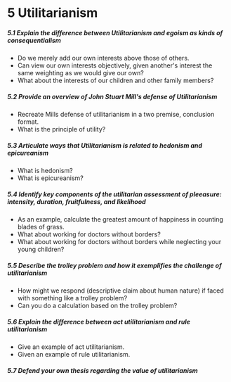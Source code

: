 # 5 Utilitarianism

##### 5.1 Explain the difference between Utilitarianism and egoism as kinds of consequentialism

* Do we merely add our own interests above those of others.
* Can view our own interests objectively, given another's interest the same weighting as we would give our own?
* What about the interests of our children and other family members?

##### 5.2 Provide an overview of John Stuart Mill's defense of Utilitarianism

* Recreate Mills defense of utilitarianism in a two premise, conclusion format.
* What is the principle of utility?

##### 5.3 Articulate ways that Utilitarianism is related to hedonism and epicureanism

* What is hedonism?
* What is epicureanism?

##### 5.4 Identify key components of the utilitarian assessment of pleeasure: intensity, duration, fruitfulness, and likelihood

* As an example, calculate the greatest amount of happiness in counting blades of grass.
* What about working for doctors without borders?
* What about working for doctors without borders while neglecting your young children?

##### 5.5 Describe the trolley problem and how it exemplifies the challenge of utilitarianism

* How might we respond (descriptive claim about human nature) if faced with something like a trolley problem?
* Can you do a calculation based on the trolley problem?

##### 5.6 Explain the difference between act utilitarianism and rule utilitarianism

* Give an example of act utilitarianism.
* Given an example of rule utilitarianism.

##### 5.7 Defend your own thesis regarding the value of utilitarianism
